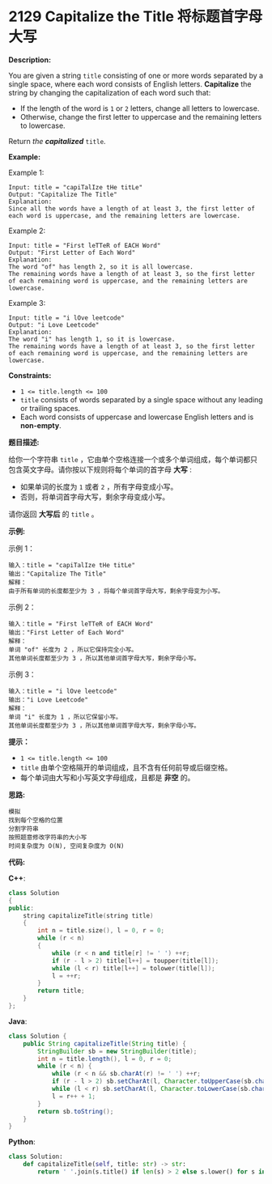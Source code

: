 # 2129 Capitalize the Title 将标题首字母大写

__Description:__

You are given a string `title` consisting of one or more words separated by a single space, where each word consists of English letters. __Capitalize__ the string by changing the capitalization of each word such that:

- If the length of the word is `1` or `2` letters, change all letters to lowercase.
- Otherwise, change the first letter to uppercase and the remaining letters to lowercase.

Return _the __capitalized___ `title`.

__Example:__

Example 1:

```text
Input: title = "capiTalIze tHe titLe"
Output: "Capitalize The Title"
Explanation:
Since all the words have a length of at least 3, the first letter of each word is uppercase, and the remaining letters are lowercase.
```

Example 2:

```text
Input: title = "First leTTeR of EACH Word"
Output: "First Letter of Each Word"
Explanation:
The word "of" has length 2, so it is all lowercase.
The remaining words have a length of at least 3, so the first letter of each remaining word is uppercase, and the remaining letters are lowercase.
```

Example 3:

```text
Input: title = "i lOve leetcode"
Output: "i Love Leetcode"
Explanation:
The word "i" has length 1, so it is lowercase.
The remaining words have a length of at least 3, so the first letter of each remaining word is uppercase, and the remaining letters are lowercase.
```

__Constraints:__

- `1 <= title.length <= 100`
- `title` consists of words separated by a single space without any leading or trailing spaces.
- Each word consists of uppercase and lowercase English letters and is __non-empty__.

__题目描述:__

给你一个字符串 `title` ，它由单个空格连接一个或多个单词组成，每个单词都只包含英文字母。请你按以下规则将每个单词的首字母 __大写__ :

- 如果单词的长度为 `1` 或者 `2` ，所有字母变成小写。
- 否则，将单词首字母大写，剩余字母变成小写。

请你返回 __大写后__ 的 `title` 。

__示例:__

示例 1：

```text
输入：title = "capiTalIze tHe titLe"
输出："Capitalize The Title"
解释：
由于所有单词的长度都至少为 3 ，将每个单词首字母大写，剩余字母变为小写。
```

示例 2：

```text
输入：title = "First leTTeR of EACH Word"
输出："First Letter of Each Word"
解释：
单词 "of" 长度为 2 ，所以它保持完全小写。
其他单词长度都至少为 3 ，所以其他单词首字母大写，剩余字母小写。
```

示例 3：

```text
输入：title = "i lOve leetcode"
输出："i Love Leetcode"
解释：
单词 "i" 长度为 1 ，所以它保留小写。
其他单词长度都至少为 3 ，所以其他单词首字母大写，剩余字母小写。
```

__提示：__

- `1 <= title.length <= 100`
- `title` 由单个空格隔开的单词组成，且不含有任何前导或后缀空格。
- 每个单词由大写和小写英文字母组成，且都是 __非空__ 的。

__思路:__

```text
模拟
找到每个空格的位置
分割字符串
按照题意修改字符串的大小写
时间复杂度为 O(N), 空间复杂度为 O(N)
```

__代码:__

__C++__:

```C++
class Solution 
{
public:
    string capitalizeTitle(string title) 
    {
        int n = title.size(), l = 0, r = 0;
        while (r < n) 
        {
            while (r < n and title[r] != ' ') ++r;
            if (r - l > 2) title[l++] = toupper(title[l]);
            while (l < r) title[l++] = tolower(title[l]);
            l = ++r;
        }
        return title;
    }
};
```

__Java__:

```Java
class Solution {
    public String capitalizeTitle(String title) {
        StringBuilder sb = new StringBuilder(title);
        int n = title.length(), l = 0, r = 0;
        while (r < n) {
            while (r < n && sb.charAt(r) != ' ') ++r;
            if (r - l > 2) sb.setCharAt(l, Character.toUpperCase(sb.charAt(l++)));
            while (l < r) sb.setCharAt(l, Character.toLowerCase(sb.charAt(l++)));
            l = r++ + 1;
        }
        return sb.toString();
    }
}
```

__Python__:

```Python
class Solution:
    def capitalizeTitle(self, title: str) -> str:
        return ' '.join(s.title() if len(s) > 2 else s.lower() for s in title.split())
```
